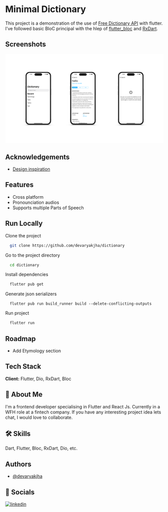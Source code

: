 # Minimal Dictionary

This project is a demonstration of the use of [Free Dictionary API](https://dictionaryapi.dev/) with flutter. I've followed basic BloC principal with the hlep of [flutter_bloc](https://pub.dev/packages/flutter_bloc) and [RxDart](https://pub.dev/packages/rxdart).

## Screenshots

![App Screenshot](/assets/ss_1.png)

## Acknowledgements

- [Design inspiration](https://dribbble.com/shots/6029129-Minimal-Dictionary-App)

## Features

- Cross platform
- Pronounciation audios
- Supports multiple Parts of Speech

## Run Locally

Clone the project

```bash
  git clone https://github.com/devaryakjha/dictionary
```

Go to the project directory

```bash
  cd dictionary
```

Install dependencies

```bash
  flutter pub get
```

Generate json serializers

```base
  flutter pub run build_runner build --delete-conflicting-outputs
```

Run project

```bash
  flutter run
```

## Roadmap

- Add Etymology section

## Tech Stack

**Client:** Flutter, Dio, RxDart, Bloc

## 🚀 About Me

I'm a frontend developer specialising in Flutter and React Js. Currently in a WFH role at a fintech company. If you have any interesting project idea lets chat, I would love to collaborate.

## 🛠 Skills

Dart, Flutter, Bloc, RxDart, Dio, etc.

## Authors

- [@devaryakjha](https://github.com/devaryakjha)

## 🔗 Socials

[![linkedin](https://img.shields.io/badge/linkedin-0A66C2?style=for-the-badge&logo=linkedin&logoColor=white)](https://www.linkedin.com/in/devaryakjha/)
